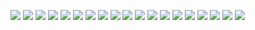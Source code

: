 <a href="https://www.python.org/downloads/"><img  src="https://img.shields.io/badge/python-3.6%2B-brightgreen"></a>
<a href="https://996.icu"><img src="https://img.shields.io/badge/requests-2.22.0-yellow"></a>
<a href=""><img src="https://img.shields.io/badge/aircv-1.4.6-orange"></a>
<a href=""><img src="https://img.shields.io/badge/arch-4.13-red"></a>
<a href=""><img src="https://img.shields.io/badge/fitz-0.0.1.dev2-lightgrey"></a>
<a href=""><img src="https://img.shields.io/badge/jieba-0.42.1-blue"></a>
<a href=""><img src="https://img.shields.io/badge/lxml-4.5.0-red"></a>
<a href=""><img src="https://img.shields.io/badge/numpy-1.18.1-blue"></a>
<a href="https://996.icu"><img src="https://img.shields.io/badge/pandas-1.0.1-yellow"></a>
<a href=""><img src="https://img.shields.io/badge/PyMuPDF-1.16.16-yellow"></a>
<a href=""><img src="https://img.shields.io/badge/pyqt5-5.10-orange"></a>
<a href=""><img src="https://img.shields.io/badge/scipy-1.4.1-brightgreen"></a>
<a href=""><img src="https://img.shields.io/badge/selenium-3.141.0-lightgrey"></a>
<a href=""><img src="https://img.shields.io/badge/sympy-1.5.1-lightgrey"></a>
<a href="https://996.icu"><img src="https://img.shields.io/badge/uiautomator2-2.7.1-brightgreen"></a>
<a href=""><img src="https://img.shields.io/badge/wordcloud-1.6.0-blue"></a>
<a href=""><img src="https://img.shields.io/badge/arch-4.13-red"></a>
<a href=""><img src="https://img.shields.io/badge/arch-4.13-red"></a>
<a href=""><img src="https://img.shields.io/badge/arch-4.13-red"></a>

